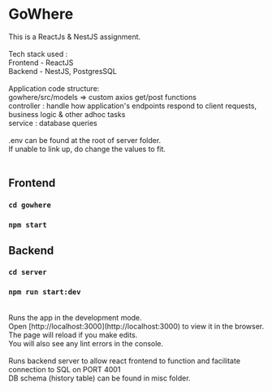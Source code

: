 # GoWhere

This is a ReactJs & NestJS assignment.<br />
<br />
Tech stack used :<br />
Frontend - ReactJS<br />
Backend - NestJS, PostgresSQL<br />
<br />
Application code structure:<br />
gowhere/src/models => custom axios get/post functions<br />
controller : handle how application's endpoints respond to client requests, business logic & other adhoc tasks<br />
service : database queries<br />
<br />
.env can be found at the root of server folder.<br />
If unable to link up, do change the values to fit.<br />
<br />

## Frontend

### `cd gowhere`

### `npm start`

## Backend

### `cd server`

### `npm run start:dev`

<br />
Runs the app in the development mode.<br />
Open [http://localhost:3000](http://localhost:3000) to view it in the browser.
The page will reload if you make edits.<br />
You will also see any lint errors in the console.<br />
<br />
Runs backend server to allow react frontend to function and facilitate connection to SQL on PORT 4001<br />
DB schema (history table) can be found in misc folder.<br />
